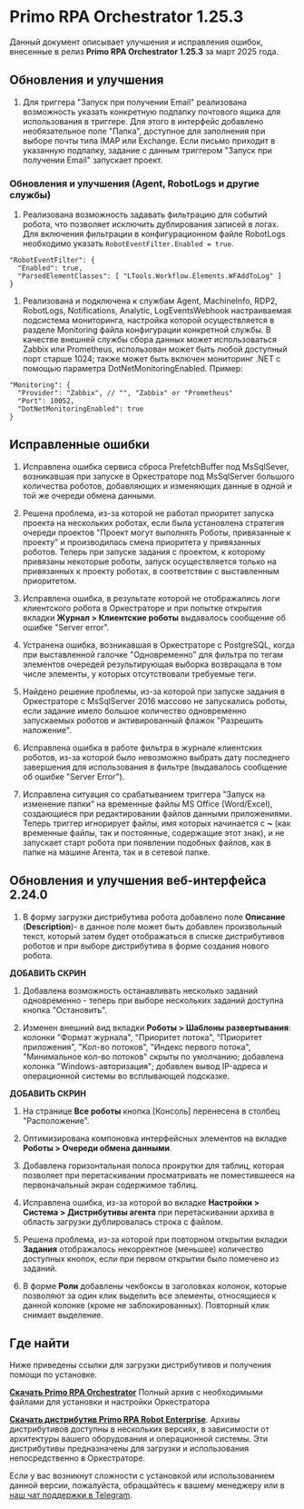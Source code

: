 # Primo RPA Orchestrator 1.25.3

Данный документ описывает улучшения и исправления ошибок, внесенные в релиз **Primo RPA Orchestrator 1.25.3** за март 2025 года.


## Обновления и улучшения 

1. Для триггера "Запуск при получении Email" реализована возможность указать конкретную подпапку почтового ящика для использования в триггере. Для этого в интерфейс добавлено необязательное поле "Папка", доступное для заполнения при выборе почты типа IMAP или Exchange. Если письмо приходит в указанную подпапку, задание с данным триггером "Запуск при получении Email" запускает проект. 





### Обновления и улучшения (Agent, RobotLogs и другие службы)

1. Реализована возможность задавать фильтрацию для событий робота, что позволяет исключить дублирования записей в логах. Для включения фильтрации в конфигурационном файле RobotLogs необходимо указать `RobotEventFilter.Enabled = true`.
```
"RobotEventFilter": {
  "Enabled": true,
  "ParsedElementClasses": [ "LTools.Workflow.Elements.WFAddToLog" ]
}
```

1. Реализована и подключена к службам Agent, MachineInfo, RDP2, RobotLogs, Notifications, Analytic, LogEventsWebhook настраиваемая подсистема мониторинга, настройка которой осуществляется в разделе Monitoring файла конфигурации конкретной службы. В качестве внешней службы сбора данных может использоваться Zabbix или Prometheus, использован может быть любой доступный порт старше 1024; также может быть включен мониторинг .NET с помощью параметра DotNetMonitoringEnabled. Пример:
```
"Monitoring": {
  "Provider": "Zabbix", // "", "Zabbix" or "Prometheus"
  "Port": 10052,
  "DotNetMonitoringEnabled": true
}
```


## Исправленные ошибки

1. Исправлена ошибка сервиса сброса PrefetchBuffer под MsSqlSever, возникавшая при запуске в Оркестраторе под MsSqlServer большого количества роботов, добавляющих и изменяющих данные в одной и той же очереди обмена данными.

1. Решена проблема, из-за которой не работал приоритет запуска проекта на нескольких роботах, если была установлена стратегия очереди проектов "Проект могут выполнять Роботы, привязанные к проекту" и производилась смена приоритета у привязанных роботов. Теперь при запуске задания с проектом, к которому привязаны некоторые роботы, запуск осуществляется только на привязанных к проекту роботах, в соответствии с выставленным приоритетом.

1. Исправлена ошибка, в результате которой не отображались логи клиентского робота в Оркестраторе и при попытке открытия вкладки **Журнал > Клиентские роботы** выдавалось сообщение об ошибке "Server error".

1. Устранена ошибка, возникавшая в Оркестраторе с PostgreSQL, когда при выставленной галочке "Одновременно" для фильтра по тегам элементов очередей результирующая выборка возвращала в том числе элементы, у которых отсутствовали требуемые теги.

1. Найдено решение проблемы, из-за которой при запуске задания в Оркестраторе с MsSqlServer 2016 массово не запускались роботы, если задание имело большое количество одновременно запускаемых роботов и активированный флажок "Разрешить наложение". 

1. Исправлена ошибка в работе фильтра в журнале клиентских роботов, из-за которой было невозможно выбрать дату последнего завершения для использования в фильтре (выдавалось сообщение об ошибке "Server Error").

1. Исправлена ситуация со срабатыванием триггера "Запуск на изменение папки" на временные файлы MS Office (Word/Excel), создающиеся при редактировании файлов данными приложениями. Теперь триггер игнорирует файлы, имя которых начинается с **~** (как временные файлы, так и постоянные, содержащие этот знак), и не запускает старт робота при появлении подобных файлов, как в папке на машине Агента, так и в сетевой папке.





## Обновления и улучшения веб-интерфейса 2.24.0


1. В форму загрузки дистрибутива робота добавлено поле **Описание** (**Description**)- в данное поле может быть добавлен произвольный текст, который затем будет отображаться в списке дистрибутивов роботов и при выборе дистрибутива в форме создания нового робота.

**ДОБАВИТЬ СКРИН**

1. Добавлена возможность останавливать несколько заданий одновременно - теперь при выборе нескольких заданий доступна кнопка "Остановить".

1. Изменен внешний вид вкладки **Роботы > Шаблоны развертывания**: колонки "Формат журнала", "Приоритет потока", "Приоритет приложения", "Кол-во потоков", "Индекс первого потока", "Минимальное кол-во потоков" скрыты по умолчанию; добавлена колонка "Windows-авторизация"; добавлен вывод IP-адреса и операционной системы во всплывающей подсказке.

**ДОБАВИТЬ СКРИН**

1. На странице **Все роботы** кнопка [Консоль] перенесена в столбец "Расположение".

1. Оптимизирована компоновка интерфейсных элементов на вкладке **Роботы > Очереди обмена данными**.

1. Добавлена горизонтальная полоса прокрутки для таблиц, которая позволяет при перетаскивании просматривать не поместившееся на первоначальный экран содержимое таблиц.

1. Исправлена ошибка, из-за которой во вкладке **Настройки > Система > Дистрибутивы агента** при перетаскивании архива в область загрузки дублировалась строка с файлом.

1. Решена проблема, из-за которой при повторном открытии вкладки **Задания** отображалось некорректное (меньшее) количество доступных кнопок, если при первом открытии было помечено из заданий.

1. В форме **Роли** добавлены чекбоксы в заголовках колонок, которые позволяют за один клик выделить все элементы, относящиеся к данной колонке (кроме не заблокированных). Повторный клик снимает выделение.








## Где найти

Ниже приведены ссылки для загрузки дистрибутивов и получения помощи по установке.

[**Скачать Primo RPA Orchestrator**](https://disk.primo-rpa.ru/index.php/s/t9BHBjR6PP06Yax?path=%2FRelease%2FOrchestrator)
Полный архив с необходимыми файлами для установки и настройки Оркестратора

[**Скачать дистрибутив Primo RPA Robot Enterprise**](https://disk.primo-rpa.ru/index.php/s/t9BHBjR6PP06Yax?path=%2FRelease%2FRobot). 
Архивы дистрибутивов доступны в нескольких версиях, в зависимости от архитектуры вашего оборудования и операционной системы. Эти дистрибутивы предназначены для загрузки и использования непосредственно в Оркестраторе.

Если у вас возникнут сложности с установкой или использованием данной версии, пожалуйста, обращайтесь к вашему менеджеру или в [наш чат поддержки в Telegram](https://t.me/primo_RPA_chat).
